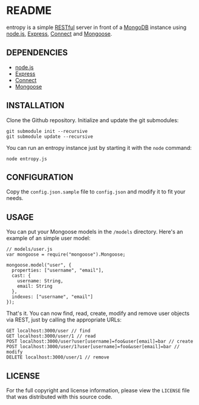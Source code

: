 README
======

entropy is a simple [RESTful][1] server in front of a [MongoDB][2] instance
using [node.js][3], [Express][4], [Connect][5] and [Mongoose][6].

DEPENDENCIES
------------

* [node.js][3]
* [Express][4]
* [Connect][5]
* [Mongoose][6]

INSTALLATION
------------

Clone the Github repository. Initialize and update the git submodules:

    git submodule init --recursive
    git submodule update --recursive


You can run an entropy instance just by starting it with the `node` command:

    node entropy.js


CONFIGURATION
-------------

Copy the `config.json.sample` file to `config.json` and modify it to fit your
needs.


USAGE
-----

You can put your Mongoose models in the `/models` directory. Here's an example
of an simple user model:

    // models/user.js
    var mongoose = require("mongoose").Mongoose;

    mongoose.model("user", {
      properties: ["username", "email"],
      cast: {
        username: String,
        email: String
      },
      indexes: ["username", "email"]
    });

That's it. You can now find, read, create, modify and remove user objects via
REST, just by calling the appropriate URLs:

    GET localhost:3000/user // find
    GET localhost:3000/user/1 // read
    POST localhost:3000/user?user[username]=foo&user[email]=bar // create
    POST localhost:3000/user/1?user[username]=foo&user[email]=bar // modify
    DELETE localhost:3000/user/1 // remove
    


LICENSE
-------

For the full copyright and license information, please view the `LICENSE` file
that was distributed with this source code.


[1]: http://en.wikipedia.org/wiki/Representational_State_Transfer
[2]: http://www.mongodb.org/
[3]: http://nodejs.org/
[4]: http://expressjs.com/
[5]: http://senchalabs.github.com/connect/
[6]: http://www.learnboost.com/mongoose/
[7]: http://npmjs.org/
